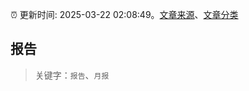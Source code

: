 :alarm_clock: 更新时间: 2025-03-22 02:08:49。[文章来源](/README.md)、[文章分类](/TAGS.md)

## 报告


> 关键字：`报告`、`月报`



